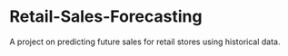 # Retail-Sales-Forecasting
A project on predicting future sales for retail stores using historical data.
